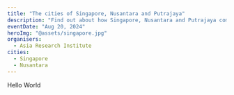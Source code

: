 ```yaml
---
title: "The cities of Singapore, Nusantara and Putrajaya"
description: "Find out about how Singapore, Nusantara and Putrajaya come together as one."
eventDate: "Aug 20, 2024"
heroImg: "@assets/singapore.jpg"
organisers:
  - Asia Research Institute
cities:
  - Singapore
  - Nusantara
---
```


Hello World
